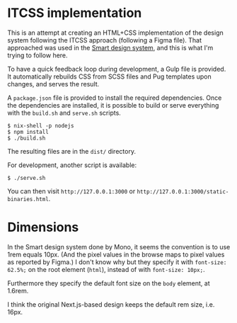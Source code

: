 # ITCSS implementation

This is an attempt at creating an HTML+CSS implementation of the design system
following the ITCSS approach (following a Figma file). That approached was used
in the [Smart design system](https://design.smart.coop/), and this is what I'm
trying to follow here.

To have a quick feedback loop during development, a Gulp file is provided. It
automatically rebuilds CSS from SCSS files and Pug templates upon changes, and
serves the result.

A `package.json` file is provided to install the required dependencies. Once
the dependencies are installed, it is possible to build or serve everything
with the `build.sh` and `serve.sh` scripts.

```
$ nix-shell -p nodejs
$ npm install
$ ./build.sh
```

The resulting files are in the `dist/` directory.

For development, another script is available:

```
$ ./serve.sh
```

You can then visit `http://127.0.0.1:3000` or
`http://127.0.0.1:3000/static-binaries.html`.

# Dimensions

In the Smart design system done by Mono, it seems the convention is to use 1rem
equals 10px. (And the pixel values in the browse maps to pixel values as
reported by Figma.) I don't know why but they specify it with `font-size:
62.5%;` on the root element (`html`), instead of with `font-size: 10px;`.

Furthermore they specify the default font size on the `body` element, at
1.6rem.

I think the original Next.js-based design keeps the default rem size, i.e.
16px.
